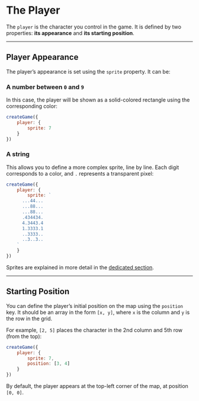 <script>
import Aside from '../../../lib/ui/Doc/Aside.svelte'
import Emoji from '../../../lib/ui/Doc/Emoji.svelte'
</script>

# <Emoji src="😎" /> The Player

The `player` is the character you control in the game. It is defined by two properties: **its appearance** and **its starting position**.

---

## <Emoji src="👁️" /> Player Appearance

The player’s appearance is set using the `sprite` property. It can be:

### A number between `0` and `9`

In this case, the player will be shown as a solid-colored rectangle using the corresponding color:

```js
createGame({
	player: {
		sprite: 7
	}
})
```

### A string

This allows you to define a more complex sprite, line by line. Each digit corresponds to a color, and `.` represents a transparent pixel:

```js
createGame({
	player: {
		sprite: `
      ...44...
      ...88...
      ...88...
      .434434.
      4.3443.4
      1.3333.1
      ..3333..
      ..3..3..
    `
	}
})
```

<Aside>

Sprites are explained in more detail in the [dedicated section](/en/doc/world-building/sprites).

</Aside>

---

## <Emoji src="🚩" /> Starting Position

You can define the player’s initial position on the map using the `position` key.
It should be an array in the form `[x, y]`, where `x` is the column and `y` is the row in the grid.

For example, `[2, 5]` places the character in the 2nd column and 5th row (from the top):

```js
createGame({
	player: {
		sprite: 7,
		position: [3, 4]
	}
})
```

By default, the player appears at the top-left corner of the map, at position `[0, 0]`.
